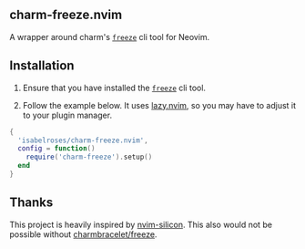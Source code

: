 ## charm-freeze.nvim

A wrapper around charm's [`freeze`][freeze] cli tool for Neovim.

## Installation

1) Ensure that you have installed the [`freeze`][freeze] cli tool.

2) Follow the example below. It uses [lazy.nvim](https://github.com/folke/lazy.nvim), so you may have to adjust it to your plugin manager.

```lua
{
  'isabelroses/charm-freeze.nvim',
  config = function()
    require('charm-freeze').setup()
  end
}
```

## Thanks

This project is heavily inspired by [nvim-silicon](https://github.com/michaelrommel/nvim-silicon).
This also would not be possible without [charmbracelet/freeze][freeze].

[freeze]: https://github.com/charmbracelet/freeze
